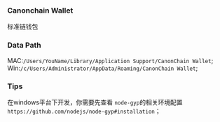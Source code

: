 ### Canonchain Wallet

标准链钱包

### Data Path

MAC:`/Users/YouName/Library/Application Support/CanonChain Wallet`;
Win:`/c/Users/Administrator/AppData/Roaming/CanonChain Wallet`;

### Tips

在windows平台下开发，你需要先查看 `node-gyp`的相关环境配置`https://github.com/nodejs/node-gyp#installation`；